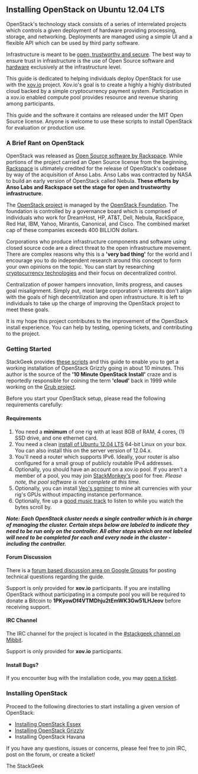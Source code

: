 ## Installing OpenStack on Ubuntu 12.04 LTS
OpenStack's technology stack consists of a series of interrelated projects which controls a given deployment of hardware providing processing, storage, and networking.  Deployments are managed using a simple UI and a flexible API which can be used by third party software.

Infrastructure is meant to be [open, trustworthy and secure](http://www.stackgeek.com/blog/kordless/post/a-code-of-trust). The best way to ensure trust in infrastructure is the use of Open Source software and [hardware](http://en.wikipedia.org/wiki/Open_Compute_Project) exclusively at the infrastructure level.  

This guide is dedicated to helping individuals deploy OpenStack for use with the [xov.io](https://github.com/stackmonkey/xovio-pool) project.  Xov.io's goal is to create a highly a highly distributed cloud backed by a simple cryptocurrency payment system.  Participation in a xov.io enabled compute pool provides resource and revenue sharing among participants.

This guide and the software it contains are released under the MIT Open Source license. Anyone is welcome to use these scripts to install OpenStack for evaluation or production use. 

### A Brief Rant on OpenStack
OpenStack was released as [Open Source software by Rackspace](http://en.wikipedia.org/wiki/OpenStack#History).  While portions of the project carried an Open Source license from the beginning, [Rackspace](http2://rackspace.com/) is ultimately credited for the release of OpenStack's codebase by way of the acquisition of Anso Labs.  Anso Labs was contracted by NASA to build an early version of OpenStack called Nebula.  **These efforts by Anso Labs and Rackspace set the stage for open and trustworthy infrastructure.**

The [OpenStack project](http://openstack.org/) is managed by the [OpenStack Foundation](http://openstack.org/foundation/).  The foundation is controlled by a governance board which is comprised of individuals who work for DreamHost, HP, AT&T, Dell, Nebula, RackSpace, Red Hat, IBM, Yahoo, Mirantis, Canonical, and Cisco.  The combined market cap of these companies exceeds 400 BILLION dollars.

Corporations who produce infrastructure components and software using closed source code are a direct threat to the open infrastructure movement.  There are complex reasons why this is a **'very bad thing'** for the world and I encourage you to do independent research around this concept to form your own opinions on the topic.  You can start by researching [cryptocurrency technologies](http://en.wikipedia.org/wiki/Cryptocurrency) and their focus on decentralized control.

Centralization of power hampers innovation, limits progress, and causes goal misalignment.  Simply put, most large corporation's interests don't align with the goals of high decentrilization and open infrastructure.  It is left to individuals to take up the charge of improving the OpenStack project to meet these goals.

It is my hope this project contributes to the improvement of the OpenStack install experience.  You can help by testing, opening tickets, and contributing to the project.

### Getting Started
StackGeek provides [these scripts](https://github.com/StackGeek/openstackgeek) and this guide to enable you to get a working installation of OpenStack Grizzly going in about 10 minutes. This author is the source of the **'10 Minute OpenStack Install'** craze and is reportedly responsible for coining the term **'cloud'** back in 1999 while working on the [Grub project]().

Before you start your OpenStack setup, please read the following requirements carefully:

#### Requirements
1. You need a **minimum** of one rig with at least 8GB of RAM, 4 cores, (1) SSD drive, and one ethernet card.
2. You need a clean [install of Ubuntu 12.04 LTS](http://www.ubuntu.com/download/desktop) 64-bit Linux on your box.  You can also install this on the server version of 12.04.x.
3. You'll need a router which supports IPv6. Ideally, your router is also configured for a small group of publicly routable IPv4 addresses.
3. Optionally, you should have an account on a xov.io pool. If you aren't a member of a pool, you may join [StackMonkey's](http://stackmonkey.com/) pool for free. *Please note, the pool software is not complete at this time.*
4. Optionally, you can install [Veo's sgminer](https://github.com/veox/sgminer) to mine alt currencies with your rig's GPUs without impacting instance performance.
5. Optionally, fire up a [good music track](https://soundcloud.com/skeewiff/sets/skeewiff-greatest-wiffs) to listen to while you watch the bytes scroll by.

***Note: Each OpenStack cluster needs a single controller which is in charge of managing the cluster.  Certain steps below are labeled to indicate they need to be run only on the controller.  All other steps which are not labeled will need to be completed for each and every node in the cluster - including the controller.*** 

#### Forum Discussion
There is a [forum based discussion area on Google Groups](https://groups.google.com/forum/#!category-topic/stackgeek/openstack/zVVS4DgiJnI) for posting technical questions regarding the guide.

Support is only provided for **xov.io** participants.  If you are installing OpenStack without participating in a compute pool you will be required to donate a Bitcoin to **1PKyowDf4VTMDhju2tEmWK3Gw51LHJeov** before receiving support.

#### IRC Channel
The IRC channel for the project is located in the [#stackgeek channel on Mibbit](http://client00.chat.mibbit.com/#stackmonkey&server=irc.mibbit.net).

Support is only provided for **xov.io** participants.

#### Install Bugs?
If you encounter bug with the installation code, you may [open a ticket](https://github.com/StackGeek/openstackgeek/issues).

### Installing OpenStack
Proceed to the following directories to start installing a given version of OpenStack:

* [Installing OpenStack Essex](https://github.com/StackGeek/openstackgeek/tree/master/essex)
* [Installing OpenStack Grizzly](https://github.com/StackGeek/openstackgeek/tree/master/grizzly)
* Installing OpenStack Havana

If you have any questions, issues or concerns, please feel free to join IRC, post on the forum, or create a ticket!

The StackGeek